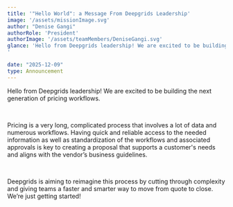 ```yaml
---
title: '"Hello World": a Message From Deepgrids Leadership'
image: '/assets/missionImage.svg'
author: "Denise Gangi"
authorRole: 'President'
authorImage: '/assets/teamMembers/DeniseGangi.svg'
glance: 'Hello from Deepgrids leadership! We are excited to be building the next generation of pricing workflows.
'

date: "2025-12-09"
type: Announcement
---
```


<p>Hello from Deepgrids leadership! We are excited to be building the next generation of pricing workflows.<p>
<br>

<p>Pricing is a very long, complicated process that involves a lot of data and numerous workflows.  Having quick and reliable access to the needed information as well as standardization of the workflows and associated approvals is key to creating a proposal that supports a customer's needs and aligns with the vendor’s business guidelines.<p>
<br>

 Deepgrids is aiming to reimagine this process by cutting through complexity and giving teams a faster and smarter way to move from quote to close. We’re just getting started!<p>



